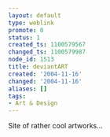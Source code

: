 ```yaml
---
layout: default
type: weblink
promote: 0
status: 1
created_ts: 1100579567
changed_ts: 1100579987
node_id: 1513
title: deviantART
created: '2004-11-16'
changed: '2004-11-16'
aliases: []
tags:
- Art & Design
---
```

Site of rather cool artworks...
